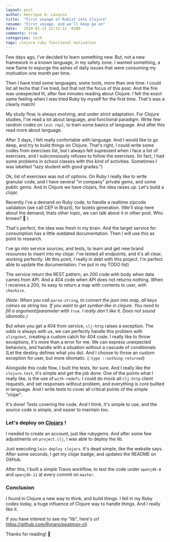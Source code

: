 ```yaml
---
layout: post
author: Henrique A. Lavezzo
title:  "First voyage of Rubist into Clojure"
resume: "First voyage, and we'll keep go on"
date:   2020-01-13 22:15:12 -0300
comments: true
categories: tech
tags: clojure ruby functional motivation
---
```


Few days ago, I've decided to learn something new. But, not a new framework in a known language, in my safety zone. I wanted something, a new flame to expurge the ashes of daily issues that were consuming my motivation one month per time.

Then I have tried some languages, some tools, more than one time. I could list all techs that I've tried, but that not the focus of this post. And the fire was unexpected lit, after few minutes reading about Clojure. I felt the exact same feeling when I was tried Ruby by myself for the first time. That's was a clearly match!

My study flow, is always evolving, and under strict adaptation. For Clojure studies, I've read a lot about language, and functional paradigm. Write few random codes on `lein repl`, to train some basics of language. And after this read more about language.

After 3 days, I felt really confortable with language. And I would like to go deep, and try to build things on Clojure. That's right, I could write some codes from exercises list, but I always felt supressed when I face a list of exercises, and I subconsiously refuses to follow the exercises. (In fact, I had some problems in school classes with this kind of activities. Sometimes I was labelled "lazy student with good grades.")

Ok, list of exercises was out of options. On Ruby I really like to write granular code, and I have several "in company" private gems, and some public gems. And in Clojure we have clojars, the idea raises up. Let's build a clojar.

Recently I've a demand on Ruby code, to handle a realtime zipcode validation (we call CEP in Brazil), for boleto generation. (We'll stop here about the demand, thats other topic, we can talk about it in other post. Who knows? :grimacing: )

That's perfect, the idea was fresh in my brain. And the target service for consumption has a little outdated documentation. Then I will use this as point to research.

I've go into service sources, and tests, to learn and get new brand resources to insert into my clojar. I've tested all endpoints, and it's all clear, working perfectly. (At this point, I really in debt with this project. I'm perfect able to update the documentation. I've put in my TODO list)

The service return the REST pattern, an 200 code with body when data cames from API. And a 404 code when API does not returns nothing. When I receives a 200, its easy to return a map with contents to user, with `cheshire`.

_(Note: When you call `parse-string`, to convert the json into map, all keys cames as string too. If you want to get symbol-like in clojure. You need to fill a argument/parameter with `true`. I really don't like it. Does not sound idiomatic.)_

But when you get a 404 from service, `clj-http` raises a exception. The odds is always with us, we can perfectly handle this problem with `slingshot`, creating a custom catch for 404 code. I really like to throw exceptions, it's more than a error for me. We can express unexpected behaviors, and handle with a situation without a cascade of conditionals (Let the destiny defines what you do).
And I choose to throw an custom exception for user, but more idiomatic. (`:type ::nothing-returned`)

Alongside this code flow, I built the tests, for sure. And I really like the `clojure.test`, it's simple and get the job done. One of the points what I really like, is the use of `with-redefs`. I could do mock all `clj-http` client requests, and set responses without problem, and everything is core builted in language. And I write tests to cover all critical points of the simple "clojar".

It's done! Tests covering the code. And I think, it's simple to use, and the source code is simple, and easier to maintain too.

### Let's deploy on [Clojars](https://clojars.org/) !

I needed to create an account, just like rubygems. And after some few adjustments on `project.clj`, I was able to deploy the lib.

Just executing `lein deploy clojars`. It's dead simple, like the website  says. After some seconds, I get my clojar badge, and updates the README on GitHub.

After this, I built a simple Travis workflow, to test the code under `openjdk-8` and `openjdk-11` at every commit on `master`.

### Conclusion

I found in Clojure a new way to think, and build things. I fell in my Ruby codes today, a huge influence of Clojure way to handle things. And I really like it.

If you have interest to see my "lib", here's url https://github.com/Rynaro/postmon-clj

Thanks for reading! :tada:


